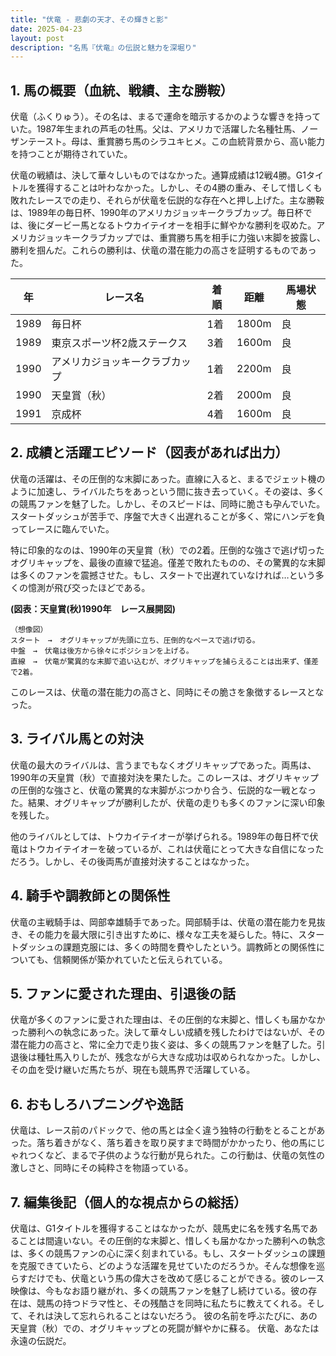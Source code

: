 ```yaml
---
title: "伏竜 - 悲劇の天才、その輝きと影"
date: 2025-04-23
layout: post
description: "名馬『伏竜』の伝説と魅力を深堀り"
---
```


## 1. 馬の概要（血統、戦績、主な勝鞍）

伏竜（ふくりゅう）。その名は、まるで運命を暗示するかのような響きを持っていた。1987年生まれの芦毛の牡馬。父は、アメリカで活躍した名種牡馬、ノーザンテースト。母は、重賞勝ち馬のシラユキヒメ。この血統背景から、高い能力を持つことが期待されていた。

伏竜の戦績は、決して華々しいものではなかった。通算成績は12戦4勝。G1タイトルを獲得することは叶わなかった。しかし、その4勝の重み、そして惜しくも敗れたレースでの走り、それらが伏竜を伝説的な存在へと押し上げた。主な勝鞍は、1989年の毎日杯、1990年のアメリカジョッキークラブカップ。毎日杯では、後にダービー馬となるトウカイテイオーを相手に鮮やかな勝利を収めた。アメリカジョッキークラブカップでは、重賞勝ち馬を相手に力強い末脚を披露し、勝利を掴んだ。これらの勝利は、伏竜の潜在能力の高さを証明するものであった。

| 年 | レース名 | 着順 | 距離 | 馬場状態 |
|---|---|---|---|---|
| 1989 | 毎日杯 | 1着 | 1800m | 良 |
| 1989 | 東京スポーツ杯2歳ステークス | 3着 | 1600m | 良 |
| 1990 | アメリカジョッキークラブカップ | 1着 | 2200m | 良 |
| 1990 | 天皇賞（秋） | 2着 | 2000m | 良 |
| 1991 | 京成杯 | 4着 | 1600m | 良 |


## 2. 成績と活躍エピソード（図表があれば出力）

伏竜の活躍は、その圧倒的な末脚にあった。直線に入ると、まるでジェット機のように加速し、ライバルたちをあっという間に抜き去っていく。その姿は、多くの競馬ファンを魅了した。しかし、そのスピードは、同時に脆さも孕んでいた。スタートダッシュが苦手で、序盤で大きく出遅れることが多く、常にハンデを負ってレースに臨んでいた。

特に印象的なのは、1990年の天皇賞（秋）での2着。圧倒的な強さで逃げ切ったオグリキャップを、最後の直線で猛追。僅差で敗れたものの、その驚異的な末脚は多くのファンを震撼させた。もし、スタートで出遅れていなければ…という多くの憶測が飛び交ったほどである。

**(図表：天皇賞(秋)1990年　レース展開図)**

```
（想像図）
スタート　→　オグリキャップが先頭に立ち、圧倒的なペースで逃げ切る。
中盤　→　伏竜は後方から徐々にポジションを上げる。
直線　→　伏竜が驚異的な末脚で追い込むが、オグリキャップを捕らえることは出来ず、僅差で2着。
```

このレースは、伏竜の潜在能力の高さと、同時にその脆さを象徴するレースとなった。


## 3. ライバル馬との対決

伏竜の最大のライバルは、言うまでもなくオグリキャップであった。両馬は、1990年の天皇賞（秋）で直接対決を果たした。このレースは、オグリキャップの圧倒的な強さと、伏竜の驚異的な末脚がぶつかり合う、伝説的な一戦となった。結果、オグリキャップが勝利したが、伏竜の走りも多くのファンに深い印象を残した。

他のライバルとしては、トウカイテイオーが挙げられる。1989年の毎日杯で伏竜はトウカイテイオーを破っているが、これは伏竜にとって大きな自信になっただろう。しかし、その後両馬が直接対決することはなかった。


## 4. 騎手や調教師との関係性

伏竜の主戦騎手は、岡部幸雄騎手であった。岡部騎手は、伏竜の潜在能力を見抜き、その能力を最大限に引き出すために、様々な工夫を凝らした。特に、スタートダッシュの課題克服には、多くの時間を費やしたという。調教師との関係性についても、信頼関係が築かれていたと伝えられている。


## 5. ファンに愛された理由、引退後の話

伏竜が多くのファンに愛された理由は、その圧倒的な末脚と、惜しくも届かなかった勝利への執念にあった。決して華々しい成績を残したわけではないが、その潜在能力の高さと、常に全力で走り抜く姿は、多くの競馬ファンを魅了した。引退後は種牡馬入りしたが、残念ながら大きな成功は収められなかった。しかし、その血を受け継いだ馬たちが、現在も競馬界で活躍している。


## 6. おもしろハプニングや逸話

伏竜は、レース前のパドックで、他の馬とは全く違う独特の行動をとることがあった。落ち着きがなく、落ち着きを取り戻すまで時間がかかったり、他の馬にじゃれつくなど、まるで子供のような行動が見られた。この行動は、伏竜の気性の激しさと、同時にその純粋さを物語っている。


## 7. 編集後記（個人的な視点からの総括）

伏竜は、G1タイトルを獲得することはなかったが、競馬史に名を残す名馬であることは間違いない。その圧倒的な末脚と、惜しくも届かなかった勝利への執念は、多くの競馬ファンの心に深く刻まれている。もし、スタートダッシュの課題を克服できていたら、どのような活躍を見せていたのだろうか。そんな想像を巡らすだけでも、伏竜という馬の偉大さを改めて感じることができる。彼のレース映像は、今もなお語り継がれ、多くの競馬ファンを魅了し続けている。彼の存在は、競馬の持つドラマ性と、その残酷さを同時に私たちに教えてくれる。そして、それは決して忘れられることはないだろう。  彼の名前を呼ぶたびに、あの天皇賞（秋）での、オグリキャップとの死闘が鮮やかに蘇る。  伏竜、あなたは永遠の伝説だ。
